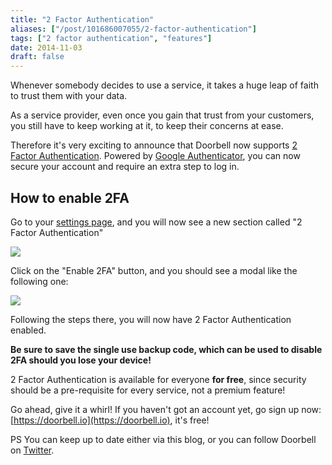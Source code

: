 ```yaml
---
title: "2 Factor Authentication"
aliases: ["/post/101686007055/2-factor-authentication"]
tags: ["2 factor authentication", "features"]
date: 2014-11-03
draft: false
---
```


Whenever somebody decides to use a service, it takes a huge leap of faith to trust them with your data.

As a service provider, even once you gain that trust from your customers, you still have to keep working at it, to keep their concerns at ease.

Therefore it's very exciting to announce that Doorbell now supports [2 Factor Authentication](https://en.wikipedia.org/wiki/Two-step_verification). Powered by [Google Authenticator](https://support.google.com/accounts/answer/1066447?hl=en), you can now secure your account and require an extra step to log in.

<!--more-->

## How to enable 2FA
   
Go to your [settings page](https://doorbell.io/settings), and you will now see a new section called "2 Factor Authentication"

![](/img/features/2fa/2fa-start.png)

Click on the "Enable 2FA" button, and you should see a modal like the following one:

![](/img/features/2fa/2fa-modal.png)

Following the steps there, you will now have 2 Factor Authentication enabled.

**Be sure to save the single use backup code, which can be used to disable 2FA should you lose your device!**

2 Factor Authentication is available for everyone **for free**, since security should be a pre-requisite for every service, not a premium feature!

Go ahead, give it a whirl! If you haven't got an account yet, go sign up now: [https://doorbell.io](https://doorbell.io), it's free!

PS You can keep up to date either via this blog, or you can follow Doorbell on [Twitter](https://twitter.com/doorbell_io).
